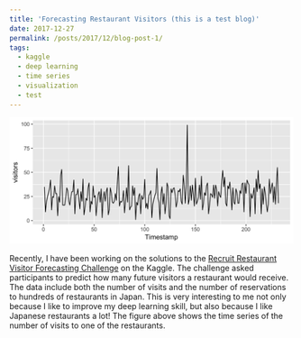 ```yaml
---
title: 'Forecasting Restaurant Visitors (this is a test blog)'
date: 2017-12-27
permalink: /posts/2017/12/blog-post-1/
tags:
  - kaggle
  - deep learning
  - time series
  - visualization
  - test
---
```


![alt text](https://github.com/bellowswang/bellowswang.github.io/raw/master/images/ts20171227.jpeg)

Recently, I have been working on the solutions to the [Recruit Restaurant Visitor Forecasting Challenge](https://www.kaggle.com/c/recruit-restaurant-visitor-forecasting) on the Kaggle. The challenge asked participants to predict how many future visitors a restaurant would receive. The data include both the number of visits and the number of reservations to hundreds of restaurants in Japan. This is very interesting to me not only because I like to improve my deep learning skill, but also because I like Japanese restaurants a lot! The figure above shows the time series of the number of visits to one of the restaurants.